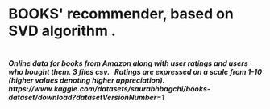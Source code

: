   <h1>BOOKS' recommender, based on SVD algorithm .<h1>

  <h5> Online data for books from Amazon along with user ratings and users who bought them. 3 files csv.  
Ratings are expressed on a scale from 1-10 (higher values denoting higher appreciation).
https://www.kaggle.com/datasets/saurabhbagchi/books-dataset/download?datasetVersionNumber=1 </h5>
